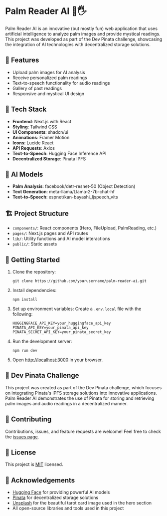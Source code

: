 # Palm Reader AI 🔮🖐️

Palm Reader AI is an innovative (but mostly fun) web application that uses artificial intelligence to analyze palm images and provide mystical readings. This project was developed as part of the Dev Pinata challenge, showcasing the integration of AI technologies with decentralized storage solutions.

## 🌟 Features

- Upload palm images for AI analysis
- Receive personalized palm readings
- Text-to-speech functionality for audio readings
- Gallery of past readings
- Responsive and mystical UI design

## 🚀 Tech Stack

- **Frontend**: Next.js with React
- **Styling**: Tailwind CSS
- **UI Components**: shadcn/ui
- **Animations**: Framer Motion
- **Icons**: Lucide React
- **API Requests**: Axios
- **Text-to-Speech**: Hugging Face Inference API
- **Decentralized Storage**: Pinata IPFS

## 🧠 AI Models

- **Palm Analysis**: facebook/detr-resnet-50 (Object Detection)
- **Text Generation**: meta-llama/Llama-2-7b-chat-hf
- **Text-to-Speech**: espnet/kan-bayashi_ljspeech_vits

## 🏗️ Project Structure

- `components/`: React components (Hero, FileUpload, PalmReading, etc.)
- `pages/`: Next.js pages and API routes
- `lib/`: Utility functions and AI model interactions
- `public/`: Static assets

## 🚀 Getting Started

1. Clone the repository:
   ```
   git clone https://github.com/yourusername/palm-reader-ai.git
   ```

2. Install dependencies:
   ```
   npm install
   ```

3. Set up environment variables:
   Create a `.env.local` file with the following:
   ```
   HUGGINGFACE_API_KEY=your_huggingface_api_key
   PINATA_API_KEY=your_pinata_api_key
   PINATA_SECRET_API_KEY=your_pinata_secret_key
   ```

4. Run the development server:
   ```
   npm run dev
   ```

5. Open [http://localhost:3000](http://localhost:3000) in your browser.

## 🔗 Dev Pinata Challenge

This project was created as part of the Dev Pinata challenge, which focuses on integrating Pinata's IPFS storage solutions into innovative applications. Palm Reader AI demonstrates the use of Pinata for storing and retrieving palm images and audio readings in a decentralized manner.

## 🤝 Contributing

Contributions, issues, and feature requests are welcome! Feel free to check the [issues page](https://github.com/yourusername/palm-reader-ai/issues).

## 📜 License

This project is [MIT](https://choosealicense.com/licenses/mit/) licensed.

## 🙏 Acknowledgements

- [Hugging Face](https://huggingface.co/) for providing powerful AI models
- [Pinata](https://www.pinata.cloud/) for decentralized storage solutions
- [Unsplash](https://unsplash.com/) for the beautiful tarot card image used in the hero section
- All open-source libraries and tools used in this project